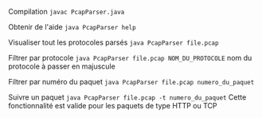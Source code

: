 Compilation `javac PcapParser.java`

Obtenir de l'aide `java PcapParser help`

Visualiser tout les protocoles parsés `java PcapParser file.pcap`

Filtrer par protocole `java PcapParser file.pcap NOM_DU_PROTOCOLE` nom du protocole à passer en majuscule

Filtrer par numéro du paquet `java PcapParser file.pcap numero_du_paquet`

Suivre un paquet `java PcapParser file.pcap -t numero_du_paquet` Cette fonctionnalité est valide pour les paquets de type HTTP ou TCP
